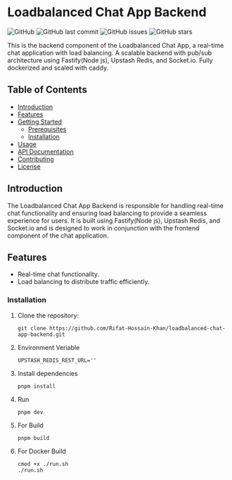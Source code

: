 # Loadbalanced Chat App Backend

![GitHub](https://img.shields.io/github/license/Rifat-Hossain-Khan/loadbalanced-chat-app-backend)
![GitHub last commit](https://img.shields.io/github/last-commit/Rifat-Hossain-Khan/loadbalanced-chat-app-backend)
![GitHub issues](https://img.shields.io/github/issues-raw/Rifat-Hossain-Khan/loadbalanced-chat-app-backend)
![GitHub stars](https://img.shields.io/github/stars/Rifat-Hossain-Khan/loadbalanced-chat-app-backend)

This is the backend component of the Loadbalanced Chat App, a real-time chat application with load balancing.
A scalable backend with pub/sub architecture using Fastify(Node js), Upstash Redis, and Socket.io. Fully dockerized and scaled with caddy.

## Table of Contents

- [Introduction](#introduction)
- [Features](#features)
- [Getting Started](#getting-started)
  - [Prerequisites](#prerequisites)
  - [Installation](#installation)
- [Usage](#usage)
- [API Documentation](#api-documentation)
- [Contributing](#contributing)
- [License](#license)

## Introduction

The Loadbalanced Chat App Backend is responsible for handling real-time chat functionality and ensuring load balancing to provide a seamless experience for users. It is built using Fastify(Node js), Upstash Redis, and Socket.io and is designed to work in conjunction with the frontend component of the chat application.

## Features

- Real-time chat functionality.
- Load balancing to distribute traffic efficiently.

### Installation

1. Clone the repository:

   ```shell
   git clone https://github.com/Rifat-Hossain-Khan/loadbalanced-chat-app-backend.git
2. Environment Veriable
   ```shell
   UPSTASH_REDIS_REST_URL=''

3. Install dependencies
   ```shell
   pnpm install
4. Run
   ```shell
   pnpm dev
4. For Build
   ```shell
   pnpm build
5. For Docker Build
    ```shell
    cmod +x ./run.sh
    ./run.sh

